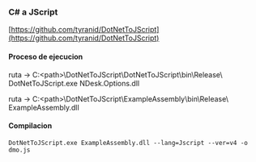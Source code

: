 ### C# a JScript
[https://github.com/tyranid/DotNetToJScript](https://github.com/tyranid/DotNetToJScript)

#### Proceso de ejecucion
ruta -> C:\<path>\DotNetToJScript\DotNetToJScript\bin\Release\  
DotNetToJScript.exe NDesk.Options.dll

ruta -> C:\<path>\DotNetToJScript\ExampleAssembly\bin\Release\  
 ExampleAssembly.dll
 
#### Compilacion
```
DotNetToJScript.exe ExampleAssembly.dll --lang=Jscript --ver=v4 -o dmo.js
```


